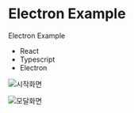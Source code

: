 # Electron Example

Electron Example

- React
- Typescript
- Electron



![시작화면](https://user-images.githubusercontent.com/47492535/110200666-65a44c00-7ea2-11eb-9753-1fcbd1eb13c9.png)

![모달화면](https://user-images.githubusercontent.com/47492535/110200664-63da8880-7ea2-11eb-8bb0-8a8b3e9b5700.png)